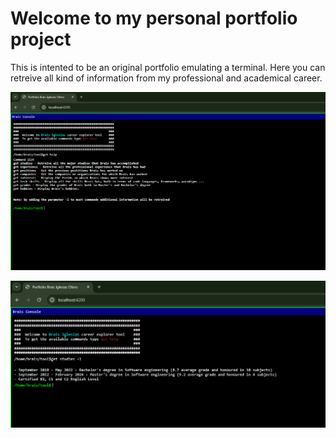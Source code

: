 # Welcome to my personal portfolio project

This is intented to be an original portfolio emulating a terminal. Here you can retreive all kind of information from my 
professional and academical career.

![Figure 1](image.png)

![Figure 2](image-1.png)